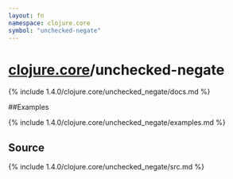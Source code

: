 ```yaml
---
layout: fn
namespace: clojure.core
symbol: "unchecked-negate"
---
```


# [clojure.core](../)/unchecked-negate

{% include 1.4.0/clojure.core/unchecked_negate/docs.md %}

##Examples

{% include 1.4.0/clojure.core/unchecked_negate/examples.md %}
## Source
{% include 1.4.0/clojure.core/unchecked_negate/src.md %}

